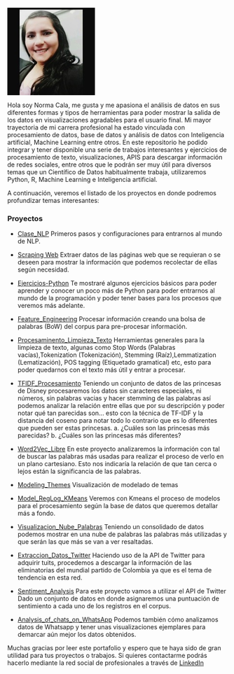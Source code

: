 <p><img src="FOTONORMA.png" align="center"></p>



Hola soy Norma Cala, me gusta y me apasiona el análisis de datos en sus diferentes formas y tipos de herramientas para poder mostrar la salida de los datos en visualizaciones agradables para el usuario final. Mi mayor trayectoria de mi carrera profesional ha estado vinculada con procesamiento de datos, base de datos y análisis de datos con Inteligencia artificial, Machine Learning entre otros.
En este repositorio he podido integrar y tener disponible una serie de trabajos interesantes y ejercicios de procesamiento de texto, visualizaciones, APIS para descargar información de redes sociales, entre otros que le podrán ser muy útil para diversos temas que un Científico de Datos habitualmente trabaja, utilizaremos Python, R, Machine Learning e Inteligencia artificial.

A continuación, veremos el listado de los proyectos en donde podremos profundizar temas interesantes:

### Proyectos

- [Clase_NLP](https://github.com/normacalamartinez/Clase_NLP.git) Primeros pasos y configuraciones para entrarnos al mundo de NLP.

- [Scraping Web](https://github.com/normacalamartinez/Scraping.git) Extraer datos de las páginas web que se requieran o se deseen para mostrar la información que podemos recolectar de ellas según necesidad.

- [Ejercicios-Python](https://github.com/normacalamartinez/Ejercicios-Python.git) Te mostraré algunos ejercicios básicos para poder aprender y conocer un poco más de Python para poder entrarnos al mundo de la programación y poder tener bases para los procesos que veremos más adelante.

- [Feature_Engineering](https://github.com/normacalamartinez/Feature_Engineering.git)  Procesar información creando una bolsa de palabras (BoW) del corpus para pre-procesar información.

- [Procesaminento_Limpieza_Texto](https://github.com/normacalamartinez/Procesaminento_Limpieza_Texto.git) Herramientas generales para la limpieza de texto, algunas como Stop Words (Palabras vacías),Tokenization (Tokenización), Stemming (Raíz),Lemmatization (Lematización), POS tagging (Etiquetado gramatical) etc, esto para poder quedarnos con el texto más útil y entrar a procesar.

- [TFIDF_Procesamiento](https://github.com/normacalamartinez/TFIDF_Procesamiento.git) Teniendo un conjunto de datos de las princesas de Disney procesaremos los datos sin caracteres especiales, ni números, sin palabras vacias y hacer stemming de las palabras así podemos analizar la relación entre ellas que por su descripción y poder notar qué tan parecidas son... esto con la técnica de TF-IDF y la distancia del coseno para notar todo lo contrario que es lo diferentes que pueden ser estas princesas.
a. ¿Cuáles son las princesas más parecidas?
b. ¿Cuáles son las princesas más diferentes?

- [Word2Vec_Libre](https://github.com/normacalamartinez/Word2Vec_Libre.git) En este proyecto analizaremos la información con tal de buscar las palabras más usadas para realizar el proceso de verlo en un plano cartesiano. Esto nos indicaría la relación de que tan cerca o lejos están la significancia de las palabras. 

- [Modeling_Themes](https://github.com/normacalamartinez/Modeling_Themes.git) Visualización de modelado de temas 

- [Model_RegLog_KMeans](https://github.com/normacalamartinez/Model_RegLog_KMeans.git) Veremos con Kmeans el proceso de modelos para el procesamiento según la base de datos que queremos detallar más a fondo.

- [Visualizacion_Nube_Palabras](https://github.com/normacalamartinez/Visualizacion_Nube_Palabras.git) Teniendo un consolidado de datos podemos mostrar en una nube de palabras las palabras más utilizadas y que serán las que más se van a ver resaltadas.

- [Extraccion_Datos_Twitter](https://github.com/normacalamartinez/Extraccion_Datos_Twitter.git) Haciendo uso de la API de Twitter para adquirir tuits, procedemos a descargar la información de las eliminatorias del mundial partido de Colombia ya que es el tema de tendencia en esta red.

- [Sentiment_Analysis](https://github.com/normacalamartinez/Sentiment_Analysis.git) Para este proyecto vamos a utilizar el API de Twitter Dado un conjunto de datos en donde asignaremos una puntuación de sentimiento a cada uno de los registros en el corpus.

- [Analysis_of_chats_on_WhatsApp](https://github.com/normacalamartinez/Analysis_of_chats_on_WhatsApp.git) Podemos también cómo analizamos datos de Whatsapp y tener unas visualizaciones ejemplares para demarcar aún mejor los datos obtenidos.



Muchas gracias por leer este portafolio y espero que te haya sido de gran utilidad para tus proyectos o trabajos. Si quieres contactarme podrás hacerlo mediante la red social de profesionales a través de [LinkedIn](https://www.linkedin.com/in/norma-yuliana-cala-martinez-40499646/)
